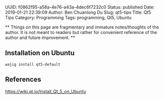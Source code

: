 UUID: f0862f95-a58a-4e76-a43a-4dec6f7232c0
Status: published
Date: 2019-01-21 22:39:09
Author: Ben Chuanlong Du
Slug: qt5-tips
Title: Qt5 Tips
Category: Programming
Tags: programming, Qt5, Ubuntu

**
Things on this page are
fragmentary and immature notes/thoughts of the author.
It is not meant to readers
but rather for convenient reference of the author and future improvement.
**

## Installation on Ubuntu
```
wajig install qt5-default
```

## References

https://wiki.qt.io/Install_Qt_5_on_Ubuntu
